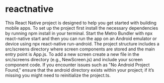 # reactnative
This React Native project is designed to help you get started with building mobile apps. To set up the project first install the necessary dependencies by running npm install in your terminal. Start the Metro Bundler with npx react-native start and then you can run the app on an Android emulator or device using npx react-native run-android. The project structure includes a src/screens directory where screen components are stored and the main entry point is App.js. To add a new screen create a new file in the src/screens directory (e.g., NewScreen.js) and include your screen component code. If you encounter issues such as "No Android Project Found," ensure that the android directory exists within your project; if it’s missing you might need to reinitialize the project.ts.
